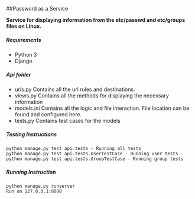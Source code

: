 ##Password as a Service

**Service for displaying information from the etc/passwd and etc/groups files on Linux.**
##### Requirements
* Python 3
* Django

##### Api folder
* urls.py
Contains all the url rules and destinations.
* views.py
Contains all the methods for displaying the necessary information
* models.ini
Contains all the logic and file interaction. File location can be found and configured here.
* tests.py
Contains test cases for the models

##### Testing Instructions
	python manage.py test api.tests - Running all tests
	python manage.py test api.tests.UserTestCase - Running user tests
	python manage.py test api.tests.GroupTestCase - Running group tests

##### Running Instruction
	python manage.py runserver
	Run on 127.0.0.1:8000
